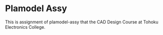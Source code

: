 # Plamodel Assy

This is assignment of plamodel-assy that the CAD Design Course at Tohoku Electronics College.

